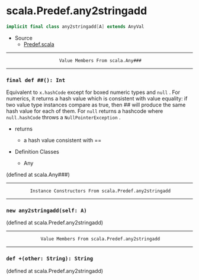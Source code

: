 
#                          scala.Predef.any2stringadd                          #

```scala
implicit final class any2stringadd[A] extends AnyVal
```

* Source
  * [Predef.scala](https://github.com/scala/scala/tree/6d09a1ba5f/src/library/scala/Predef.scala#L1)


--------------------------------------------------------------------------------
                        Value Members From scala.Any###
--------------------------------------------------------------------------------


### `final def ##(): Int`                                                    ###

Equivalent to `x.hashCode` except for boxed numeric types and `null` . For
numerics, it returns a hash value which is consistent with value equality: if
two value type instances compare as true, then ## will produce the same hash
value for each of them. For `null` returns a hashcode where `null.hashCode`
throws a `NullPointerException` .

* returns
  * a hash value consistent with ==

* Definition Classes
  * Any

(defined at scala.Any###)


--------------------------------------------------------------------------------
             Instance Constructors From scala.Predef.any2stringadd
--------------------------------------------------------------------------------


### `new any2stringadd(self: A)`                                             ###

(defined at scala.Predef.any2stringadd)


--------------------------------------------------------------------------------
                 Value Members From scala.Predef.any2stringadd
--------------------------------------------------------------------------------


### `def +(other: String): String`                                           ###
(defined at scala.Predef.any2stringadd)
